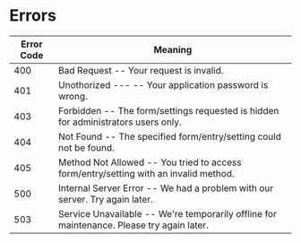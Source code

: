 # Errors

Error Code | Meaning
---------- | -------
400 | Bad Request -- Your request is invalid.
401 | Unothorized --- -- Your application password is wrong.
403 | Forbidden -- The form/settings requested is hidden for administrators users only.
404 | Not Found -- The specified form/entry/setting could not be found.
405 | Method Not Allowed -- You tried to access form/entry/setting with an invalid method.
500 | Internal Server Error -- We had a problem with our server. Try again later.
503 | Service Unavailable -- We're temporarily offline for maintenance. Please try again later.
